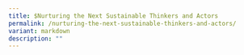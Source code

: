 ```yaml
---
title: $Nurturing the Next Sustainable Thinkers and Actors
permalink: /nurturing-the-next-sustainable-thinkers-and-actors/
variant: markdown
description: ""
---
```

